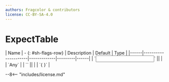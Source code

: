 ```yaml
---
authors: Fragcolor & contributors
license: CC-BY-SA-4.0
---
```



# ExpectTable

<div class="sh-parameters" markdown="1">
| Name | - {: #sh-flags-row} | Description | Default | Type |
|------|---------------------|-------------|---------|------|
| `<input>` || | | `Any` |
| `<output>` || | | `{  }` |

</div>



--8<-- "includes/license.md"
